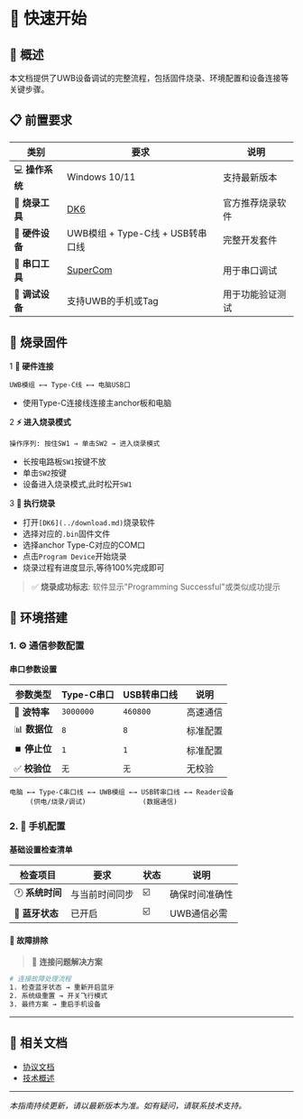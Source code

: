 # 🚀 快速开始

## 📖 概述

本文档提供了UWB设备调试的完整流程，包括固件烧录、环境配置和设备连接等关键步骤。

## 📋 前置要求

| 类别 | 要求 | 说明 |
|------|------|------|
| 💻 **操作系统** | Windows 10/11 | 支持最新版本 |
| 🔧 **烧录工具** | [DK6](../download.md) | 官方推荐烧录软件 |
| 🔌 **硬件设备** | UWB模组 + Type-C线 + USB转串口线 | 完整开发套件 |
| 📡 **串口工具** | [SuperCom](https://github.com/SuperStudio/SuperCom/releases) | 用于串口调试 |
| 📱 **调试设备** | 支持UWB的手机或Tag | 用于功能验证测试 |

## 🚀 烧录固件

1 **🔌 硬件连接**
   ```
   UWB模组 ←→ Type-C线 ←→ 电脑USB口
   ```
   - 使用Type-C连接线连接主anchor板和电脑

2 **⚡ 进入烧录模式**
   ```
   操作序列: 按住SW1 → 单击SW2 → 进入烧录模式
   ```
   - 长按电路板`SW1`按键不放
   - 单击`SW2`按键
   - 设备进入烧录模式,此时松开`SW1`

3 **💾 执行烧录**
   - 打开`[DK6](../download.md)`烧录软件
   - 选择对应的`.bin`固件文件
   - 选择anchor Type-C对应的COM口
   - 点击`Program Device`开始烧录
   - 烧录过程有进度显示,等待100%完成即可

> ✅ **烧录成功标志**: 软件显示"Programming Successful"或类似成功提示


## 🔧 环境搭建

### 1. ⚙️ 通信参数配置

#### 串口参数设置

| 参数类型 | Type-C串口 | USB转串口线 | 说明 |
|----------|------------|-------------|------|
| 🚀 **波特率** | `3000000` | `460800` | 高速通信 |
| 📊 **数据位** | `8` | `8` | 标准配置 |
| ⏹️ **停止位** | `1` | `1` | 标准配置 |
| ✅ **校验位** | `无` | `无` | 无校验 |

```
电脑 ←→ Type-C串口线 ←→ UWB模组 ←→ USB转串口线 ←→ Reader设备
     (供电/烧录/调试)              (数据通信)
```

### 2. 📱 手机配置

#### 基础设置检查清单

| 检查项目 | 要求 | 状态 | 说明 |
|----------|------|------|------|
| 🕐 **系统时间** | 与当前时间同步 | ☑️ | 确保时间准确性 |
| 📶 **蓝牙状态** | 已开启 | ☑️ | UWB通信必需 |

#### 🔧 故障排除

> 🚨 **连接问题解决方案**

```bash
# 连接故障处理流程
1. 检查蓝牙状态 → 重新开启蓝牙
2. 系统级重置 → 开关飞行模式
3. 最终方案 → 重启手机设备
```
---

## 🔗 相关文档

- [协议文档](../protocol/control-protocol.md)
- [技术概述](overview.md)

---

*本指南持续更新，请以最新版本为准。如有疑问，请联系技术支持。*